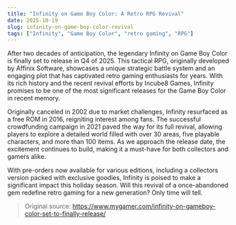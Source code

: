 ```yaml
---
title: "Infinity on Game Boy Color: A Retro RPG Revival"
date: 2025-10-19
slug: infinity-on-game-boy-color-revival
tags: ["Infinity", "Game Boy Color", "retro gaming", "RPG"]
---
```


After two decades of anticipation, the legendary Infinity on Game Boy Color is finally set to release in Q4 of 2025. This tactical RPG, originally developed by Affinix Software, showcases a unique strategic battle system and an engaging plot that has captivated retro gaming enthusiasts for years. With its rich history and the recent revival efforts by Incube8 Games, Infinity promises to be one of the most significant releases for the Game Boy Color in recent memory.

Originally canceled in 2002 due to market challenges, Infinity resurfaced as a free ROM in 2016, reigniting interest among fans. The successful crowdfunding campaign in 2021 paved the way for its full revival, allowing players to explore a detailed world filled with over 30 areas, five playable characters, and more than 100 items. As we approach the release date, the excitement continues to build, making it a must-have for both collectors and gamers alike.

With pre-orders now available for various editions, including a collectors version packed with exclusive goodies, Infinity is poised to make a significant impact this holiday season. Will this revival of a once-abandoned gem redefine retro gaming for a new generation? Only time will tell.
> Original source: https://www.mygamer.com/infinity-on-gameboy-color-set-to-finally-release/
